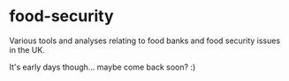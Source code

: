 # food-security
Various tools and analyses relating to food banks and food security issues in the UK.

It's early days though... maybe come back soon? :)